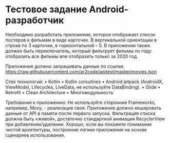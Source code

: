 # Тестовое задание Android-разработчик

Необходимо разработать приложение, которое отображает список постеров к фильмам в виде карточек. В вертикальной ориентации в строке по 3 карточки, в горизонтальной – 5. В приложении также должен быть переключатель, который фильтрует фильмы по году: отобразить все фильмы или отобразить только за 2020 год. 

Приложение должно запрашивать данные по ссылке:
https://raw.githubusercontent.com/ar2code/apitest/master/movies.json

Стек технологий:
•	Kotlin
•	Kotlin coroutines
•	Android jetpack (AndroidX, ViewModel, Lifecycles, LiveData, не используйте DataBinding).
•	Glide
•	Retrofit
•	Clean Architecture
•	Многомодульность

Требования к приложению: 
Не используйте сторонние Frameworks, например, Moxy, - реализация своя. Приложение должно кешировать данные от API в памяти после первого запуска. Фильтрация списка должна быть «живой», достаточно стандартной анимации RecyclerView при добавлении/удалении. Хорошо, если вы покажете понимание чистой архитектуры, построение логики приложения на основе сценариев использования.
